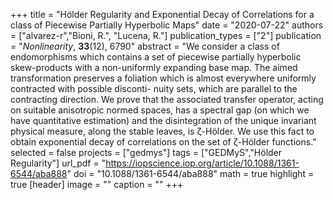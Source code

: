 +++
title = "Hölder Regularity and Exponential Decay of Correlations for a class of Piecewise Partially Hyperbolic Maps"
date = "2020-07-22"
authors = ["alvarez-r","Bioni, R.", "Lucena, R."]
publication_types = ["2"]
publication = "*Nonlinearity*, **33**(12), 6790"
abstract = "We consider a class of endomorphisms which contains a set of piecewise partially hyperbolic skew-products with a non-uniformly expanding base map. The aimed transformation preserves a foliation which is almost everywhere uniformly contracted with possible disconti- nuity sets, which are parallel to the contracting direction. We prove that the associated transfer operator, acting on suitable anisotropic normed spaces, has a spectral gap (on which we have quantitative estimation) and the disintegration of the unique invariant physical measure, along the stable leaves, is ζ-Hölder. We use this fact to obtain exponential decay of correlations on the set of ζ-Hölder functions."
selected = false
projects = ["gedmys"]
tags = ["GEDMyS","Hölder Regularity"]
url_pdf = "https://iopscience.iop.org/article/10.1088/1361-6544/aba888"
doi = "10.1088/1361-6544/aba888"
math = true
highlight = true
[header]
image = ""
caption = ""
+++
